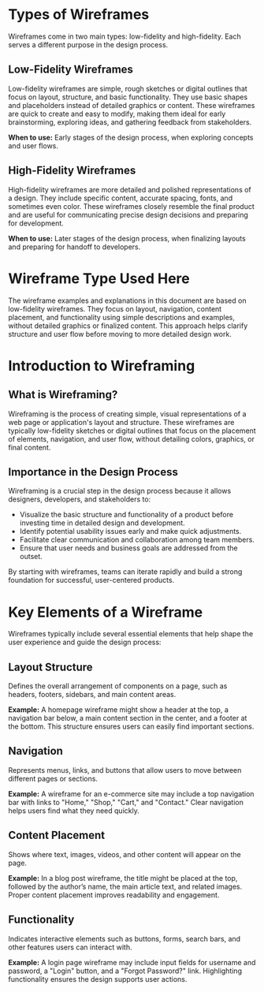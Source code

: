# Types of Wireframes

Wireframes come in two main types: low-fidelity and high-fidelity. Each serves a different purpose in the design process.

## Low-Fidelity Wireframes
Low-fidelity wireframes are simple, rough sketches or digital outlines that focus on layout, structure, and basic functionality. They use basic shapes and placeholders instead of detailed graphics or content. These wireframes are quick to create and easy to modify, making them ideal for early brainstorming, exploring ideas, and gathering feedback from stakeholders.

**When to use:** Early stages of the design process, when exploring concepts and user flows.

## High-Fidelity Wireframes
High-fidelity wireframes are more detailed and polished representations of a design. They include specific content, accurate spacing, fonts, and sometimes even color. These wireframes closely resemble the final product and are useful for communicating precise design decisions and preparing for development.

**When to use:** Later stages of the design process, when finalizing layouts and preparing for handoff to developers.

# Wireframe Type Used Here

The wireframe examples and explanations in this document are based on low-fidelity wireframes. They focus on layout, navigation, content placement, and functionality using simple descriptions and examples, without detailed graphics or finalized content. This approach helps clarify structure and user flow before moving to more detailed design work.
# Introduction to Wireframing

## What is Wireframing?

Wireframing is the process of creating simple, visual representations of a web page or application's layout and structure. These wireframes are typically low-fidelity sketches or digital outlines that focus on the placement of elements, navigation, and user flow, without detailing colors, graphics, or final content.

## Importance in the Design Process

Wireframing is a crucial step in the design process because it allows designers, developers, and stakeholders to:

- Visualize the basic structure and functionality of a product before investing time in detailed design and development.
- Identify potential usability issues early and make quick adjustments.
- Facilitate clear communication and collaboration among team members.
- Ensure that user needs and business goals are addressed from the outset.

By starting with wireframes, teams can iterate rapidly and build a strong foundation for successful, user-centered products.
# Key Elements of a Wireframe

Wireframes typically include several essential elements that help shape the user experience and guide the design process:

## Layout Structure
Defines the overall arrangement of components on a page, such as headers, footers, sidebars, and main content areas.

**Example:** A homepage wireframe might show a header at the top, a navigation bar below, a main content section in the center, and a footer at the bottom. This structure ensures users can easily find important sections.

## Navigation
Represents menus, links, and buttons that allow users to move between different pages or sections.

**Example:** A wireframe for an e-commerce site may include a top navigation bar with links to "Home," "Shop," "Cart," and "Contact." Clear navigation helps users find what they need quickly.

## Content Placement
Shows where text, images, videos, and other content will appear on the page.

**Example:** In a blog post wireframe, the title might be placed at the top, followed by the author’s name, the main article text, and related images. Proper content placement improves readability and engagement.

## Functionality
Indicates interactive elements such as buttons, forms, search bars, and other features users can interact with.

**Example:** A login page wireframe may include input fields for username and password, a "Login" button, and a "Forgot Password?" link. Highlighting functionality ensures the design supports user actions.

